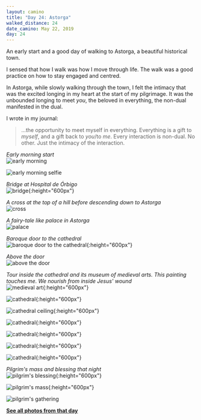 ```yaml
---
layout: camino
title: "Day 24: Astorga"
walked_distance: 24
date_camino: May 22, 2019
day: 24
---
```


An early start and a good day of walking to Astorga, a beautiful historical town. 

I sensed that how I walk was how I move through life. The walk was a good practice on how to stay engaged and centred.

In Astorga, while slowly walking through the town, I felt the intimacy that was the excited longing in my heart at the start of my pilgrimage. It was the unbounded longing to meet *you*, the beloved in everything, the non-dual manifested in the dual. 

I wrote in my journal:
> ...the opportunity to meet myself in everything. Everything is a gift to *myself*, and a gift back to *you*/to *me*. Every interaction is non-dual. No other. Just the intimacy of the interaction.

*Early morning start*  
![early morning](https://lh3.googleusercontent.com/pw/ACtC-3cG8dWxNg96IATxpvQaV0yFmNnPz4JOLp-S1vptygit8JhIymcwVdjREBmPUhYyV-3BHx6G0IYGMjdmQbgE9y62aYx-T87vHHW2KmtiBvPDvSfoszDY2g-vMi4gnCiJWyNDBrfokTq-nS_q2wMhO3krlg=w2500-h1406-no?authuser=0)

![early morning selfie](https://lh3.googleusercontent.com/pw/ACtC-3f1MdnCQVQb_09p2F-0hXwkRLdYUZiBMVt_mEOhy800puG5_KHPp5_j8IINZH0IuJymRR2jbTysT5KpDVDXE7S0yjm_SE06GpXX78OU0AzsrX7u66jUIpANdtyFORNzmfpGs1N4pkmM7tdsB1Q9Bdt7BQ=w1876-h1406-no?authuser=0)

*Bridge at Hospital de Órbigo*  
![bridge](https://lh3.googleusercontent.com/pw/ACtC-3d51HR8GcySFc00Lq4350VhjmZwWyE1m91AYai6VyFbhAAGY9MH4CQw86X9A95R9Q0Ni7a-k4xYmT3CLrp6bik5BnURryW5GQomimEJ0z1M32WjfHUCRwHeFaPm6jB5MjgndlMT1FvxgQQ2nPJlWLgRFw=w792-h1406-no?authuser=0){:height="600px"}

*A cross at the top of a hill before descending down to Astorga*  
![cross](https://lh3.googleusercontent.com/pw/ACtC-3d18VhQO086cPIfGSKVGaDOgPsjJ1Eo2KTgDyUIySLcmg_mcqLJpN9n-KuoAPymUSu9UqDlmg3_MH1hdG966TmvaTD-81bmxhLfJkUdAvo9AiGJSTnQ-zAph3gcAwbkgO2tyPCzXwULuidTU1sNi9NhTQ=w2500-h1406-no?authuser=0)

*A fairy-tale like palace in Astorga*  
![palace](https://lh3.googleusercontent.com/pw/ACtC-3drOi9y28vG1kk0I_z7P94KXbR51-MlFafGLEnFQpUrZdRf-tCuXVGyB3qgn8aEAoZDA6uIKg9RqvlMdcAt7Sarj0Ah0gfhPKh-tWYTj_ID8dORfc6XpwiD_bTg9SlDDfLhqUmE8m5KnQRine3VoDhZsA=w2500-h1406-no?authuser=0)

*Baroque door to the cathedral*  
![baroque door to the cathedral](https://lh3.googleusercontent.com/pw/ACtC-3fTRhwCvxnJlpOljP06gUM2Q5GHtiLr2fTYPySd4Q9sJ0SqHlf78Ap18nt6KXE4Ojb7ohTDtzYbpaDEt2ANua0pEDAD2jsbZBfxn_fNTH3TYOHR1UhFuupDo-JXR769OQZ47rkccC_zfawFuwp3LwCWOw=w792-h1406-no?authuser=0){:height="600px"}

*Above the door*  
![above the door](https://lh3.googleusercontent.com/pw/ACtC-3dyj0BSpt-N4rU78kPflxH_vb3L3wlv7H6RkY827i4JylqYqGCM0i2-o2MMa0WgdmEzZ4J6YqM9yIuAaX-fPoZz2-ygp543szQ832_2fQIKMKRMVPUHoX2Ik4aVWI9T9neZ8ypIUUWaXW71XQx8XuLWkg=w2500-h1406-no?authuser=0)

*Tour inside the cathedral and its museum of medieval arts. This painting touches me. We nourish from inside Jesus' wound*  
![medieval art](https://lh3.googleusercontent.com/pw/ACtC-3cwJ2IKHFs7JedQdGi2h9tNFPw7ut8XY4JRmAQQAXqqfyLyx6HDmUPVLvGtUkmS4m0c-byZVau6MkGkO38o1hUXCWDy5JIokjmpgs1duG2gALj6FKgmVm6U4s6tQXyomi8y4-uIeS2LVownrwui0N8sGA=w792-h1406-no?authuser=0){:height="600px"}

![cathedral](https://lh3.googleusercontent.com/pw/ACtC-3dw5jA2RPvgoqq6pnQVZW6u3EsiS8qXQ42gC3xxMqh-pgF13Qb0EbbBCWSaE5jkO4ZakKNVO9rWNYinK9S9lrISa3bOLotDS4irGAfl0OuOL7SblR599-fv3FqH4kdmvepkhi2KgH1G1oghOV6LXh3Zgw=w792-h1406-no?authuser=0){:height="600px"}

![cathedral ceiling](https://lh3.googleusercontent.com/pw/ACtC-3dReQRWGcVMAVu6rAESSIH-KgOy7qiml8vcukcCAR2ff5nuj-USrbygEyE5_5Vyvh5z6owL0JK9nZ3h5O17ai1T5RiXZZzWibIJ-Z3NwHLhW4OB2UHXFnxMZz7WMvlMd2iGkk80iYKpUZQarrVCdGmlow=w792-h1406-no?authuser=0){:height="600px"}

![cathedral](https://lh3.googleusercontent.com/pw/ACtC-3dIj6qgHsEobPfARMAtJHqWGfW5FYiIdS1lwV6R4qUC1YYbGyhxkjCgPHpNBoDEGno90ADs9JprLOEu2DPWDdU1R6-zqmQRh0H6oeGrj0uVN34QRb0ccbMga2IFEhmMoUESTPcn39ONPFBdsl07sYebFw=w792-h1406-no?authuser=0){:height="600px"}

![cathedral](https://lh3.googleusercontent.com/pw/ACtC-3eEuXvV-g-zNnmIXDxxuYk3-Qu21lcl-9Fj62urKGGqgNd7eEh5LUG-7g2-bUdO-bm0yYZGbCGZhcNme-r1VLdl3XxQpwCdI3yKWhwe3dgtmxDotjQdcYi8FS2lgiSJCWr-OT1sG7mJOIl-DAd0Bqk7_A=w792-h1406-no?authuser=0){:height="600px"}

![cathedral](https://lh3.googleusercontent.com/pw/ACtC-3ehTUZ9PCIXx04YLad0w7dAAQGhq3O9F3s2NkEHiMxGRAoEG3jzhQSCFCvKi-s2-s6t8xW3Pb8IMb9XA_ZC_HcWd2Bnppydpxw4Y4AaJvxpZ-oi-yH6sDk1Oj2vSlgbqpyBz9ocYlyz9dU4yu8bHafbwA=w792-h1406-no?authuser=0){:height="600px"}

![cathedral](https://lh3.googleusercontent.com/pw/ACtC-3fyOeRP_0kkVz0kLFWTeTS9KO8FUzltXLiCf77rFAoubSFyXZlBKDCkRbVK87dPxpU19RXhORz6gqKl4fdsNaK5UAorDyz7zwgPWR3osszIQxZcgs1Eu5T7h3EfO0Pj7cAKdedZ12IG4zJ8zA3w8TKrTg=w792-h1406-no?authuser=0){:height="600px"}

*Pilgrim's mass and blessing that night*  
![pilgrim's blessing](https://lh3.googleusercontent.com/pw/ACtC-3eOZHFlJjo-z6s_a5Fem68iQof76YqkyrjG5gJoTrexz6JdYRUEmr6bVgfmmLT4xv2n0pN8pfkHsRiGNMUnKRdRJAcJs2ZPVuKuxAvm-Hvf2rTtC1wEz6-2TK6t1Ot8Hoi4RxUfqsOPFwEe5ib5X4Eddg=w792-h1406-no?authuser=0){:height="600px"}

![pilgrim's mass](https://lh3.googleusercontent.com/pw/ACtC-3eLFAKtdQ4avbyvYBZojR3jVl7QHSs9mCGM2OwIT0W3N-A_pGAHy5O8olMq2iwbkXC9eaq5V3IpX5hdRe4RCObd4ik0zbwh5zzg1qoCCsUxNoeew40lCbXvlSkPu866N_G0sdyIz76UCKAJMMz4sXW57w=w792-h1406-no?authuser=0){:height="600px"}

![pilgrim's gathering](https://lh3.googleusercontent.com/pw/ACtC-3elaGnEBe7EQbzcsgo7OVm_5JwFs5-Kc3iPzeBtShT2SQ-sl6KKQAOoWSw1z_DHgjGADKjIFTQeBBHw3vf6Ic06pIuhjHSuBjNEkISI4WVc4exim8mUPieb630-Zs21td22PaK4aD2o1PgcjRUTN6gFgQ=w2500-h1406-no?authuser=0)

[**See all photos from that day**](https://photos.app.goo.gl/59XDZ72Bf9MU1h7f7)

